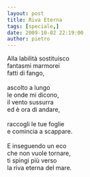 ```yaml
---
layout: post
title: Riva Eterna
tags: [speciale,]
date: 2009-10-02 22:19:00
author: pietro
---
```

Alla labilità sostituisco<br/>fantasmi marmorei<br/>fatti di fango,<br/><br/>ascolto a lungo<br/>le onde mi dicono,<br/>il vento sussurra<br/>ed è ora di andare,<br/><br/>raccogli le tue foglie<br/>e comincia a scappare.<br/><br/>E inseguendo un eco<br/>che non vuole tornare,<br/>ti spingi più verso<br/>la riva eterna del mare.
